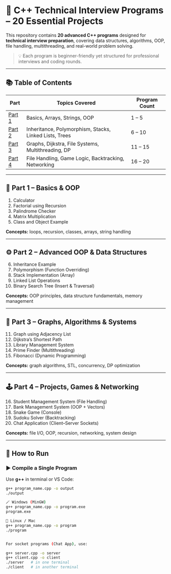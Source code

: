 # 🚀 C++ Technical Interview Programs – 20 Essential Projects

This repository contains **20 advanced C++ programs** designed for **technical interview preparation**, covering data structures, algorithms, OOP, file handling, multithreading, and real-world problem solving.

> 💡 Each program is beginner-friendly yet structured for professional interviews and coding rounds.

---

## 📚 Table of Contents

| Part | Topics Covered | Program Count |
|------|----------------|----------------|
| [Part 1](#part-1--basics--oop) | Basics, Arrays, Strings, OOP | 1 – 5 |
| [Part 2](#part-2--advanced-oop--data-structures) | Inheritance, Polymorphism, Stacks, Linked Lists, Trees | 6 – 10 |
| [Part 3](#part-3--graphs--algorithms--systems) | Graphs, Dijkstra, File Systems, Multithreading, DP | 11 – 15 |
| [Part 4](#part-4--projects--games--networking) | File Handling, Game Logic, Backtracking, Networking | 16 – 20 |

---

## 🧠 Part 1 – Basics & OOP
1. Calculator  
2. Factorial using Recursion  
3. Palindrome Checker  
4. Matrix Multiplication  
5. Class and Object Example  

**Concepts:** loops, recursion, classes, arrays, string handling

---

## ⚙️ Part 2 – Advanced OOP & Data Structures
6. Inheritance Example  
7. Polymorphism (Function Overriding)  
8. Stack Implementation (Array)  
9. Linked List Operations  
10. Binary Search Tree (Insert & Traversal)

**Concepts:** OOP principles, data structure fundamentals, memory management

---

## 🧩 Part 3 – Graphs, Algorithms & Systems
11. Graph using Adjacency List  
12. Dijkstra’s Shortest Path  
13. Library Management System  
14. Prime Finder (Multithreading)  
15. Fibonacci (Dynamic Programming)

**Concepts:** graph algorithms, STL, concurrency, DP optimization

---

## 🕹️ Part 4 – Projects, Games & Networking
16. Student Management System (File Handling)  
17. Bank Management System (OOP + Vectors)  
18. Snake Game (Console)  
19. Sudoku Solver (Backtracking)  
20. Chat Application (Client–Server Sockets)

**Concepts:** file I/O, OOP, recursion, networking, system design

---

## 🧰 How to Run

### ▶️ Compile a Single Program
Use **g++** in terminal or VS Code:

```bash
g++ program_name.cpp -o output
./output

🪄 Windows (MinGW)
g++ program_name.cpp -o program.exe
program.exe

🧪 Linux / Mac
g++ program_name.cpp -o program
./program


For socket programs (Chat App), use:

g++ server.cpp -o server
g++ client.cpp -o client
./server   # in one terminal
./client   # in another terminal
